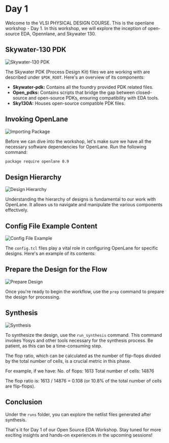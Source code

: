 # Day 1

Welcome to the VLSI PHYSICAL DESIGN COURSE. This is the openlane workshop - Day 1. In this workshop, we will explore the inception of open-source EDA, Opennlane, and Skywater 130.

## Skywater-130 PDK

![Skywater-130 PDK](https://github.com/aaronghosh/pes_pd/assets/124378527/d75817ab-4b2d-47e8-b37e-5f8fc7f830cf)

The Skywater PDK (Process Design Kit) files we are working with are described under `$PDK_ROOT`. Here's an overview of its components:

- **Skywater-pdk:** Contains all the foundry provided PDK related files.
- **Open_pdks:** Contains scripts that bridge the gap between closed-source and open-source PDKs, ensuring compatibility with EDA tools.
- **Sky130A:** Houses open-source compatible PDK files.

## Invoking OpenLane

![Importing Package](https://github.com/aaronghosh/pes_pd/assets/124378527/cdf510d1-a636-47dd-af52-56a4356c30cf)

Before we can dive into the workshop, let's make sure we have all the necessary software dependencies for OpenLane. Run the following command:

```bash
package require openlane 0.9
```
## Design Hierarchy

![Design Hierarchy](https://github.com/aaronghosh/pes_pd/assets/124378527/c6478112-e0f5-457e-a42e-61eb1f701b20)

Understanding the hierarchy of designs is fundamental to our work with OpenLane. It allows us to navigate and manipulate the various components effectively.

## Config File Example Content

![Config File Example](https://github.com/aaronghosh/pes_pd/assets/124378527/b5d6da85-197d-4758-85b6-71d9e3177dce)

The `config.tcl` files play a vital role in configuring OpenLane for specific designs. Here's an example of its contents:

## Prepare the Design for the Flow

![Prepare Design](https://github.com/aaronghosh/pes_pd/assets/124378527/5477cf35-9d64-4abf-93f0-4f4690019108)

Once you're ready to begin the workflow, use the `prep` command to prepare the design for processing.

## Synthesis

![Synthesis](https://github.com/aaronghosh/pes_pd/assets/124378527/b86c07f1-03a0-4b74-b15c-e2893828df9a)

To synthesize the design, use the `run_synthesis` command. This command invokes Yosys and other tools necessary for the synthesis process. Be patient, as this can be a time-consuming step.

The flop ratio, which can be calculated as the number of flip-flops divided by the total number of cells, is a crucial metric in this phase.

For example, if we have:
No. of flops: 1613
Total number of cells: 14876

The flop ratio is: 1613 / 14876 = 0.108 (or 10.8% of the total number of cells are flip-flops).

## Conclusion

Under the `runs` folder, you can explore the netlist files generated after synthesis.

That's it for Day 1 of our Open Source EDA Workshop. Stay tuned for more exciting insights and hands-on experiences in the upcoming sessions!

